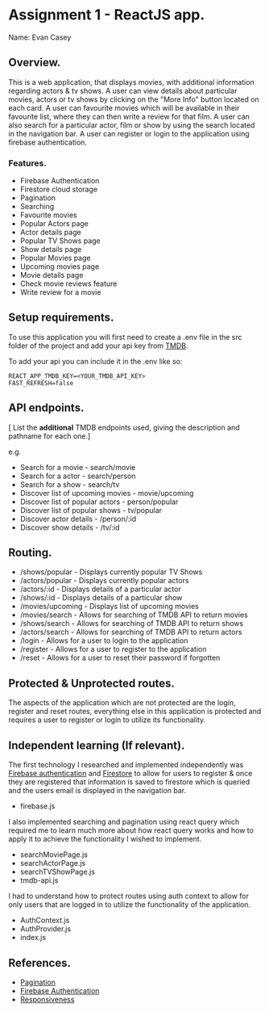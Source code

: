 # Assignment 1 - ReactJS app.

Name: Evan Casey

## Overview.

This is a web application, that displays movies, with additional information regarding actors & tv shows. A user can view details about particular movies, actors or tv shows by clicking on the "More Info" button located on each card. A user can favourite movies which will be available in their favourite list, where they can then write a review for that film. A user can also search for a particular actor, film or show by using the search located in the navigation bar. A user can register or login to the application using firebase authentication.

### Features.

+ Firebase Authentication
+ Firestore cloud storage
+ Pagination
+ Searching
+ Favourite movies
+ Popular Actors page
+ Actor details page
+ Popular TV Shows page
+ Show details page
+ Popular Movies page
+ Upcoming movies page
+ Movie details page
+ Check movie reviews feature
+ Write review for a movie

## Setup requirements.

To use this application you will first need to create a .env file in the src folder of the project and add your api key from [TMDB](https://developers.themoviedb.org/3/getting-started/introduction).

To add your api you can include it in the .env like so:
```
REACT_APP_TMDB_KEY=<YOUR_TMDB_API_KEY>
FAST_REFRESH=false
```

## API endpoints.

[ List the __additional__ TMDB endpoints used, giving the description and pathname for each one.] 

e.g.
+ Search for a movie - search/movie
+ Search for a actor - search/person
+ Search for a show - search/tv
+ Discover list of upcoming movies - movie/upcoming
+ Discover list of popular actors - person/popular
+ Discover list of popular shows - tv/popular
+ Discover actor details - /person/:id
+ Discover show details - /tv/:id

## Routing.

+ /shows/popular - Displays currently popular TV Shows
+ /actors/popular - Displays currently popular actors
+ /actors/:id - Displays details of a particular actor
+ /shows/:id - Displays details of a particular show
+ /movies/upcoming - Displays list of upcoming movies
+ /movies/search - Allows for searching of TMDB API to return movies
+ /shows/search - Allows for searching of TMDB API to return shows
+ /actors/search - Allows for searching of TMDB API to return actors
+ /login - Allows for a user to login to the application
+ /register - Allows for a user to register to the application
+ /reset - Allows for a user to reset their password if forgotten

## Protected & Unprotected routes.

The aspects of the application which are not protected are the login, register and reset routes, everything else in this application is protected and requires a user to register or login to utilize its functionality.

## Independent learning (If relevant).

The first technology I researched and implemented independently was [Firebase authentication](https://firebase.google.com/products/auth?gclid=CjwKCAiAvK2bBhB8EiwAZUbP1M3_dgZzyEXCRWf7P7mFiGI2qgXYE7DoybWXqw-lWjBeIUYCofbmLBoCun0QAvD_BwE&gclsrc=aw.ds) and [Firestore](https://firebase.google.com/products/firestore?gclid=CjwKCAiAvK2bBhB8EiwAZUbP1BDLaSvIjziXAY4aOtzxy09N1qn66dT04WVy2JC4voMInb-aBBULdRoCXdIQAvD_BwE&gclsrc=aw.ds) to allow for users to register & once they are registered that information is saved to firestore which is queried and the users email is displayed in the navigation bar.
+ firebase.js

I also implemented searching and pagination using react query which required me to learn much more about how react query works and how to apply it to achieve the functionality I wished to implement.
+ searchMoviePage.js
+ searchActorPage.js
+ searchTVShowPage.js
+ tmdb-api.js

I had to understand how to protect routes using auth context to allow for only users that are logged in to utilize the functionality of the application.
+ AuthContext.js
+ AuthProvider.js
+ index.js

## References.

+ [Pagination](https://blog.logrocket.com/pagination-infinite-scroll-react-query-v3/#pagination-usequery-keeppreviousdata)
+ [Firebase Authentication](https://blog.logrocket.com/user-authentication-firebase-react-apps/)
+ [Responsiveness](https://javascript.plainenglish.io/responsive-styling-for-mobile-and-web-with-react-material-ui-6984205ac65e)
